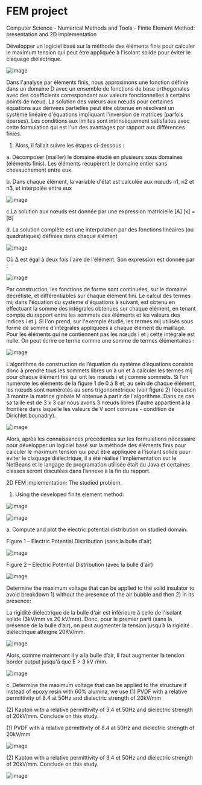 # FEM project
 Computer Science - 
Numerical Methods and Tools - Finite Element Method: presentation and 2D implementation

Développer un logiciel basé sur la méthode des éléments finis pour calculer le maximum tension qui peut être appliquée à l'isolant solide pour éviter le 
claquage diélectrique.

![image](https://user-images.githubusercontent.com/50896072/157978444-84154e51-4eed-487d-abcf-f1d6c89d1479.png)

Dans l'analyse par éléments finis, nous approximons une fonction définie dans un domaine D avec un ensemble de fonctions de base orthogonales avec des coefficients correspondant aux valeurs fonctionnelles à certains points de nœud. La solution des valeurs aux nœuds pour certaines équations aux dérivées partielles peut être obtenue en résolvant un système linéaire d'équations impliquant l'inversion de matrices (parfois éparses). Les conditions aux limites sont intrinsèquement satisfaites avec cette formulation qui est l'un des avantages par rapport aux différences finies.

1. Alors, il fallait suivre les étapes ci-dessous :

  a. Décomposer (mailler) le domaine étudié en plusieurs sous domaines (éléments finis). Les éléments récupèrent le domaine entier sans chevauchement entre eux.

  b. Dans chaque élément, la variable d'état est calculée aux nœuds n1, n2 et n3, et interpolée entre eux

![image](https://user-images.githubusercontent.com/50896072/157979034-6534eaa4-ebeb-4c14-9838-f7947566a480.png)

  c.La solution aux nœuds est donnée par une expression matricielle [A] [x] = [B]

  d. La solution complète est une interpolation par des fonctions linéaires (ou quadratiques) définies dans chaque élément

![image](https://user-images.githubusercontent.com/50896072/157979729-9c5a2793-9c06-4660-9cb0-1f348d80fa50.png)

Où Δ est égal à deux fois l'aire de l'élément. Son expression est donnée par :

![image](https://user-images.githubusercontent.com/50896072/157979857-a13119ae-06c7-47c7-a218-e7f045e39364.png)

Par construction, les fonctions de forme sont continuées, sur le domaine décrétiste, et différentiables sur chaque élément fini. Le calcul des termes mij dans l'équation du système d'équations à suivant, est obtenu en effectuant la somme des intégrales obtenues sur chaque élément, en tenant compte du rapport entre les sommets des éléments et les valeurs des indices i et j. Si l'on prend, sur l'exemple étudié, les termes mij utilisés sous forme de somme d'intégrales appliquées à chaque élément du maillage. Pour les éléments qui ne contiennent pas les nœuds i et j cette intégrale est nulle. On peut écrire ce terme comme une somme de termes élémentaires :

![image](https://user-images.githubusercontent.com/50896072/157980176-f99893f6-3809-464e-9ad7-e585d2b7a514.png)

L’algorithme de construction de l’équation du système d’équations consiste donc à prendre tous les sommets libres un à un et à calculer les termes mij pour chaque élément fini qui ont les nœuds i et j comme sommets. Si l’on numérote les éléments de la figure 1 de 0 à 8 et, au sein de chaque élément, les nœuds sont numérotés au sens trigonométrique (voir figure 2) l’équation 3 montre la matrice globale M obtenue à partir de l'algorithme. Dans ce cas sa taille est de 3 x 3 car nous avons 3 nœuds libres (l'autre appartient à la frontière dans laquelle les valeurs de V sont connues - condition de Dirichlet bounadry).

![image](https://user-images.githubusercontent.com/50896072/157980266-dac3bd08-d963-4149-a212-27f224004d99.png)


Alors, après les connaissances précédentes sur les formulations nécessaire pour développer un logiciel basé sur la méthode des éléments finis pour calculer le maximum tension qui peut être appliquée à l'isolant solide pour éviter le claquage diélectrique, il a été réalisé l’implémentation sur le NetBeans et le langage de programation utilisée était du Java et certaines classes seront discutées dans l’annexe à la fin du rapport.

2D FEM implementation: The studied problem.
1. Using the developed finite element method:

![image](https://user-images.githubusercontent.com/50896072/157980377-10e72923-91d1-4436-859d-b16e224b85a0.png)

![image](https://user-images.githubusercontent.com/50896072/157980410-7c652d35-fa6b-44d8-8e42-2cd15fcbca3f.png)

a. Compute and plot the electric potential distribution on studied domain:

Figure 1 – Electric Potential Distribution (sans la bulle d'air)

![image](https://user-images.githubusercontent.com/50896072/157980479-f6530b94-1b58-46c8-9368-9977719eb1f1.png)

Figure 2 – Electric Potential Distribution (avec la bulle d'air)

![image](https://user-images.githubusercontent.com/50896072/157980593-a94b3504-4be2-4e0d-a727-0df0acf9b4cf.png)

Determine the maximum voltage that can be applied to the solid insulator to avoid breakdown 1) without the presence of the air bubble and then 2) in its presence:

La rigidité diélectrique de la bulle d'air est inférieure à celle de l'isolant solide (3kV/mm vs 20 kV/mm). Donc, pour le premier parti (sans la présence de la bulle d’air), on peut augmenter la tension jusqu’à la rigidité diélectrique atteigne 20KV/mm.

![image](https://user-images.githubusercontent.com/50896072/157980892-600535b9-63e7-4ba5-a184-05637204547a.png)

Alors, comme maintenant il y a la bulle d’air, Il faut augmenter la tension border output jusqu'à que E > 3 kV /mm.

![image](https://user-images.githubusercontent.com/50896072/157980995-abe931d9-b928-4f1a-850d-0d1baff69e17.png)

c. Determine the maximum voltage that can be applied to the structure if instead of epoxy resin with 60% alumina, we use (1) PVDF with a relative permittivity of 8.4 at 50Hz and dielectric strength of 20kV/mm 

(2) Kapton with a relative permittivity of 3.4 et 50Hz and dielectric strength of 20kV/mm. Conclude on this study.

(1) PVDF with a relative permittivity of 8.4 at 50Hz and dielectric strength of 20kV/mm 

![image](https://user-images.githubusercontent.com/50896072/157981210-13204a3e-29ac-48f3-be79-9c34e48abef4.png)

(2) Kapton with a relative permittivity of 3.4 et 50Hz and dielectric strength of 20kV/mm. Conclude on this study. 

![image](https://user-images.githubusercontent.com/50896072/157981396-dacfb072-8892-490f-8043-d366eeff32f0.png)



